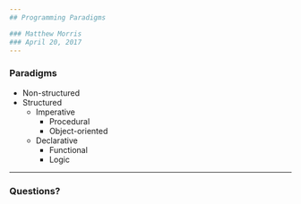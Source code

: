 ```yaml
---
## Programming Paradigms

### Matthew Morris
### April 20, 2017
---
```

### Paradigms

* Non-structured
* Structured
  * Imperative
    * Procedural
    * Object-oriented
  * Declarative
    * Functional
    * Logic
---
### Questions?
